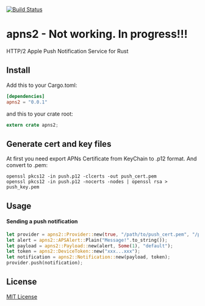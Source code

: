 [![Build Status](https://travis-ci.org/tkabit/apns2.svg?branch=master)](https://travis-ci.org/tkabit/apns2)
# apns2 - Not working. In progress!!!
HTTP/2 Apple Push Notification Service for Rust

## Install
Add this to your Cargo.toml:
```toml
[dependencies]
apns2 = "0.0.1"
```
and this to your crate root:
```rust
extern crate apns2;
```
## Generate cert and key files
At first you need export APNs Certificate from KeyChain to .p12 format. And convert to .pem:
```shell
openssl pkcs12 -in push.p12 -clcerts -out push_cert.pem
openssl pkcs12 -in push.p12 -nocerts -nodes | openssl rsa > push_key.pem
```

## Usage
#### Sending a push notification
```rust
let provider = apns2::Provider::new(true, "/path/to/push_cert.pem", "/path/to/push_key.key");
let alert = apns2::APSAlert::Plain("Message!".to_string());
let payload = apns2::Payload::new(alert, Some(1), "default");
let token = apns2::DeviceToken::new("xxx...xxx");
let notification = apns2::Notification::new(payload, token);
provider.push(notification);
```

## License
[MIT License](https://github.com/tkabit/apns2/blob/master/LICENSE)
